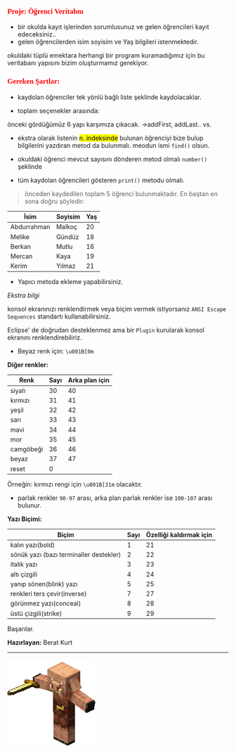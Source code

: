 <font face = "new times roman" color = "red"><h3>Proje: Öğrenci Veritabnı</h3></font>

 * bir okulda kayıt işlerinden sorumlusunuz ve gelen öğrencileri kayıt edeceksiniz..
 * gelen öğrencilerden isim soyisim ve Yaş bilgileri istenmektedir.
 
 okuldaki tüplü emektara herhangi bir program kuramadığımız için bu veritabanı yapısını
 bizim oluşturmamız gerekiyor.

 <font face = "new times roman" color = "red"><h3>Gereken Şartlar:</h3></font>

 * kaydolan öğrenciler tek yönlü bağlı liste şeklinde kaydolacaklar.

 * toplam seçenekler arasında:

  önceki gördüğümüz 6 yapı karşımıza çıkacak. ->addFirst, addLast.. vs.

 * ekstra olarak listenin <mark>n. indeksinde</mark> bulunan öğrenciyi bize bulup bilgilerini yazdıran metod da bulunmalı.
 meodun ismi `find()` olsun.

 * okuldaki öğrenci mevcut sayısını dönderen metod olmalı `number()` şeklinde

 * tüm kaydolan öğrencileri gösteren `print()` metodu olmalı.

 > önceden kaydedilen toplam 5 öğrenci bulunmaktadır. En baştan en sona doğru şöyledir:

 |İsim|Soyisim|Yaş|
 |----|-------|---|
 |Abdurrahman|Malkoç|20|
 |Melike|Gündüz|18|
 |Berkan|Mutlu|16|
 |Mercan|Kaya|19|
 |Kerim|Yılmaz|21|

 * Yapıcı metoda ekleme yapabilirsiniz.

 *Ekstra bilgi*

 konsol ekranınızı renklendirmek veya biçim vermek istiyorsanız `ANSI Escape Sequences` standartı kullanabilirsiniz.

 Eclipse' de doğrudan desteklenmez ama bir `Plugin` kurularak
 konsol ekranını renklendirebiliriz.

 * Beyaz renk için: `\u001B[0m`

 **Diğer renkler:**

 |Renk | Sayı |Arka plan  için|
 |-----|------|---------------|
 |siyah|  30  |      40       |
 |kırmızı| 31 |      41       |
 |yeşil|  32  |      42       |
 |sarı|   33  |      43       |
 |mavi|   34  |      44       |
 |mor|    35  |      45       |
 |camgöbeği|36|      46       |
 |beyaz|  37  |      47       |
 |reset|   0  |               |

 Örneğin: kırmızı rengi için `\u001B[31m` olacaktır.

 * parlak renkler `90-97` arası, arka plan parlak renkler ise `100-107` arası bulunur.

 **Yazı Biçimi:**

 |Biçim|Sayı|Özelliği kaldırmak için|
 |-----|----|-----------------------|
 |kalın yazı(bold)|  1  |     21    |
 |sönük yazı (bazı terminaller destekler)|2|22|
 |italik yazı|   3   |      23      |
 |altı çizgili|  4   |      24      |
 |yanıp sönen(blink) yazı|  5  | 25 |
 |renkleri ters çevir(inverse)|7| 27|
 |görünmez yazı(conceal)| 8 |  28   |
 |üstü çizgili(strike)|  9  |  29   |

 Başarılar.

 **Hazırlayan:** Berat Kurt

 ---

 ![piglin dance](images/piglin-dance.gif)
 
  